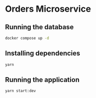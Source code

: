 # Orders Microservice


## Running the database
```bash
docker compose up -d
```

## Installing dependencies
```bash
yarn
```

## Running the application
```bash
yarn start:dev
```



